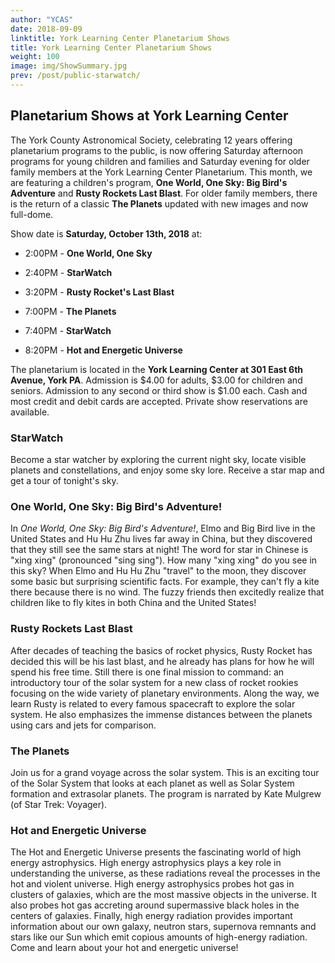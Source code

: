 ```yaml
---
author: "YCAS"
date: 2018-09-09
linktitle: York Learning Center Planetarium Shows
title: York Learning Center Planetarium Shows
weight: 100
image: img/ShowSummary.jpg
prev: /post/public-starwatch/
---
```


## Planetarium Shows at York Learning Center

The York County Astronomical Society, celebrating 12 years offering planetarium programs to the public, is now offering Saturday afternoon programs for young children and families and Saturday evening for older family members at the York Learning Center Planetarium. 
This month, we are featuring a children's program, **One World, One Sky: Big Bird's Adventure** and **Rusty Rockets Last Blast**. For older family members, there is the return of a classic **The Planets** updated with new images and now full-dome.

Show date is **Saturday, October 13th, 2018** at:

* 2:00PM - **One World, One Sky**
* 2:40PM - **StarWatch**
* 3:20PM - **Rusty Rocket's Last Blast**

* 7:00PM - **The Planets**
* 7:40PM - **StarWatch**
* 8:20PM - **Hot and Energetic Universe**

The planetarium is located in the **York Learning Center at 301 East 6th Avenue, York PA**. Admission is $4.00 for adults, $3.00 for children and seniors. Admission to any second or third show is $1.00 each. Cash and most credit and debit cards are accepted. Private show reservations are available.

### StarWatch
Become a star watcher by exploring the current night sky, locate visible planets and constellations, and enjoy some sky lore. Receive a star map and get a tour of tonight's sky.

### One World, One Sky: Big Bird's Adventure!
In *One World, One Sky: Big Bird's Adventure!*, Elmo and Big Bird live in the United States and Hu Hu Zhu lives far away in China, but they discovered that they still see the same stars at night! The word for star in Chinese is "xing xing" (pronounced "sing sing"). How many "xing xing" do you see in this sky? When Elmo and Hu Hu Zhu "travel" to the moon, they discover some basic but surprising scientific facts. For example, they can't fly a kite there because there is no wind. The fuzzy friends then excitedly realize that children like to fly kites in both China and the United States!

### Rusty Rockets Last Blast
After decades of teaching the basics of rocket physics, Rusty Rocket has decided this will be his last blast, and he already has plans for how he will spend his free time. Still there is one final mission to command: an introductory tour of the solar system for a new class of rocket rookies focusing on the wide variety of planetary environments. Along the way, we learn Rusty is related to every famous spacecraft to explore the solar system. He also emphasizes the immense distances between the planets using cars and jets for comparison.

### The Planets
Join us for a grand voyage across the solar system. This is an exciting tour of the Solar System that looks at each planet as well as Solar System formation and extrasolar planets. The program is narrated by Kate Mulgrew (of Star Trek: Voyager).

### Hot and Energetic Universe
The Hot and Energetic Universe presents the fascinating world of high energy astrophysics. High energy astrophysics plays a key role in understanding the universe, as these radiations reveal the processes in the hot and violent universe. High energy astrophysics probes hot gas in clusters of galaxies, which are the most massive objects in the universe. It also probes hot gas accreting around supermassive black holes in the centers of galaxies. Finally, high energy radiation provides important information about our own galaxy, neutron stars, supernova remnants and stars like our Sun which emit copious amounts of high-energy radiation. Come and learn about your hot and energetic universe!
